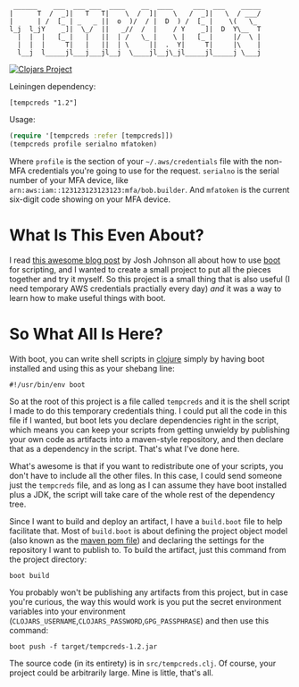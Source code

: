      ______    ___  ___ ___  ____    __  ____     ___  ___    _____
    |      T  /  _]|   T   T|    \  /  ]|    \   /  _]|   \  / ___/
    |      | /  [_ | _   _ ||  o  )/  / |  D  ) /  [_ |    \(   \_ 
    l_j  l_jY    _]|  \_/  ||   _//  /  |    / Y    _]|  D  Y\__  T
      |  |  |   [_ |   |   ||  | /   \_ |    \ |   [_ |     |/  \ |
      |  |  |     T|   |   ||  | \     ||  .  Y|     T|     |\    |
      l__j  l_____jl___j___jl__j  \____jl__j\_jl_____jl_____j \___j
                                                               
[![Clojars Project](http://clojars.org/tempcreds/latest-version.svg)](http://clojars.org/tempcreds)

Leiningen dependency:

    [tempcreds "1.2"]
    
Usage:

```clojure
(require '[tempcreds :refer [tempcreds]])
(tempcreds profile serialno mfatoken)
```
    
Where `profile` is the section of your `~/.aws/credentials` file with the non-MFA credentials you're going to use for the request. `serialno` is the serial number of your MFA device, like `arn:aws:iam::123123123123123:mfa/bob.builder`. And `mfatoken` is the current six-digit code showing on your MFA device.

# What Is This Even About?
I read [this awesome blog post][1] by Josh Johnson all about how to use [boot][2] for scripting, and I wanted to create a small project to put all the pieces together and try it myself. So this project is a small thing that is also useful (I need temporary AWS credentials practially every day) _and_ it was a way to learn how to make useful things with boot.

# So What All Is Here?
With boot, you can write shell scripts in [clojure][3] simply by having boot installed and using this as your shebang line:

    #!/usr/bin/env boot
    
So at the root of this project is a file called `tempcreds` and it is the shell script I made to do this temporary credentials thing. I could put all the code in this file if I wanted, but boot lets you declare dependencies right in the script, which means you can keep your scripts from getting unwieldy by publishing your own code as artifacts into a maven-style repository, and then declare that as a dependency in the script. That's what I've done here.

What's awesome is that if you want to redistribute one of your scripts, you don't have to include all the other files. In this case, I could send someone just the `tempcreds` file, and as long as I can assume they have boot installed plus a JDK, the script will take care of the whole rest of the dependency tree.

Since I want to build and deploy an artifact, I have a `build.boot` file to help facilitate that. Most of `build.boot` is about defining the project object model (also known as the [maven pom file][4]) and declaring the settings for the repository I want to publish to. To build the artifact, just this command from the project directory:

    boot build

You probably won't be publishing any artifacts from this project, but in case you're curious, the way this would work is you put the secret environment variables into your environment (`CLOJARS_USERNAME`,`CLOJARS_PASSWORD`,`GPG_PASSPHRASE`) and then use this command:

    boot push -f target/tempcreds-1.2.jar

The source code (in its entirety) is in `src/tempcreds.clj`. Of course, your project could be arbitrarily large. Mine is little, that's all.

[1]:https://lionfacelemonface.wordpress.com/2015/04/11/advanced-boot-scripting/
[2]:http://boot-clj.com/
[3]:http://clojure.org/
[4]:https://maven.apache.org/guides/introduction/introduction-to-the-pom.html
